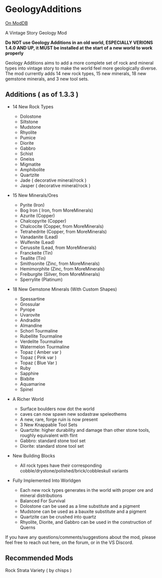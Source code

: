 # GeologyAdditions
[On ModDB](https://mods.vintagestory.at/geologyaddons)
 
A Vintage Story Geology Mod

**Do NOT use Geology Additions in an old world, ESPECIALLY VERIONS 1.4.0 AND UP, it MUST be installed at the start of a new world to work properly**

Geology Additions aims to add a more complete set of rock and mineral types into vintage story to make the world feel more geologically diverse. The mod currently adds 14 new rock types, 15 new minerals, 18 new gemstone minerals, and 3 new tool sets. 

## Additions ( as of 1.3.3 )

- 14 New Rock Types
    - Dolostone
    - Siltstone
    - Mudstone
    - Rhyolite
    - Pumice
    - Diorite
    - Gabbro
    - Schist
    - Gneiss
    - Migmatite
    - Amphibolite
    - Quartzite
    - Jade ( decorative mineral/rock )
    - Jasper ( decorative mineral/rock )

- 15 New Minerals/Ores
    - Pyrite (Iron)
    - Bog Iron ( Iron, from MoreMinerals)
    - Azurite (Copper)
    - Chalcopyrite (Copper)
    - Chalcocite (Copper, from MoreMinerals)
    - Tetrahedrite (Copper, from MoreMinerals)
    - Vanadanite (Lead)
    - Wulfenite (Lead)
    - Cerussite (Lead, from MoreMinerals)
    - Franckeite (Tin)
    - Teallite (Tin)
    - Smithsonite (Zinc, from MoreMinerals)
    - Hemimorphite (Zinc, from MoreMinerals)
    - Freiburgite (Silver, from MoreMinerals)
    - Sperrylite (Platinum)

- 18 New Gemstone Minerals (With Custom Shapes)
    - Spessartine
    - Grossular
    - Pyrope
    - Uvarovite
    - Andradite
    - Almandine 
    - Schorl Tourmaline
    - Rubellite Tourmaline
    - Verdelite Tourmaline
    - Watermelon Tourmaline
    - Topaz ( Amber var )
    - Topaz ( Pink var )
    - Topaz ( Blue Var )
    - Ruby
    - Sapphire
    - Bixbite
    - Aquamarine
    - Spinel

- A Richer World
    - Surface boulders now dot the world
    - caves can now spawn new sodastraw speleothems
    - A new, rare, forge ruin is now present
    - 3 New Knappable Tool Sets
    - Quartzite: higher durability and damage than other stone tools, roughly equivalent with flint
    - Gabbro: standard stone tool set
    - Diorite: standard stone tool set 

- New Building Blocks
    - All rock types have their corresponding cobble/drystone/polished/brick/cobbleskull variants

- Fully Implemented Into Worldgen
    - Each new rock types generates in the world with proper ore and mineral distributions
    - Balanced For Survival
    - Dolostone can be used as a lime substitute and a pigment
    - Mudstone can be used as a bauxite substitute and a pigment
    - Quartzite can be crushed into quartz
    - Rhyolite, Diorite, and Gabbro can be used in the construction of Querns

If you have any questions/comments/suggestions about the mod, please feel free to reach out here, on the forum, or in the VS Discord. 

 
## Recommended Mods

Rock Strata Variety ( by chisps )